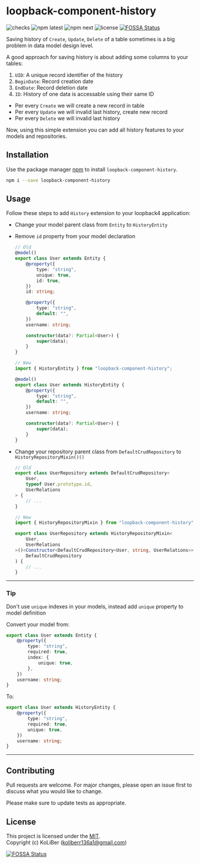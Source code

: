 # loopback-component-history

![checks](https://img.shields.io/github/checks-status/loopback4/loopback-component-history/next)
![npm latest](https://img.shields.io/npm/v/loopback-component-history/latest)
![npm next](https://img.shields.io/npm/v/loopback-component-history/next)
![license](https://img.shields.io/github/license/loopback4/loopback-component-history)
[![FOSSA Status](https://app.fossa.com/api/projects/git%2Bgithub.com%2Floopback4%2Floopback-component-history.svg?type=shield)](https://app.fossa.com/projects/git%2Bgithub.com%2Floopback4%2Floopback-component-history?ref=badge_shield)

Saving history of `Create`, `Update`, `Delete` of a table sometimes is a big problem in data model design level.

A good approach for saving history is about adding some columns to your tables:

1. `UID`: A unique record identifier of the history
2. `BeginDate`: Record creation date
3. `EndDate`: Record deletion date
4. `ID`: History of one data is accessable using their same ID

-   Per every `Create` we will create a new record in table
-   Per every `Update` we will invalid last history, create new record
-   Per every `Delete` we will invalid last history

Now, using this simple extension you can add all history features to your models and repositories.

## Installation

Use the package manager [npm](https://docs.npmjs.com/downloading-and-installing-node-js-and-npm) to install `loopback-component-history`.

```bash
npm i --save loopback-component-history
```

## Usage

Follow these steps to add `History` extension to your loopback4 application:

-   Change your model parent class from `Entity` to `HistoryEntity`
-   Remove `id` property from your model declaration

    ```ts
    // Old
    @model()
    export class User extends Entity {
        @property({
            type: "string",
            unique: true,
            id: true,
        })
        id: string;

        @property({
            type: "string",
            default: "",
        })
        username: string;

        constructor(data?: Partial<User>) {
            super(data);
        }
    }

    // New
    import { HistoryEntity } from "loopback-component-history";

    @model()
    export class User extends HistoryEntity {
        @property({
            type: "string",
            default: "",
        })
        username: string;

        constructor(data?: Partial<User>) {
            super(data);
        }
    }
    ```

-   Change your repository parent class from `DefaultCrudRepository` to `HistoryRepositoryMixin()()`

    ```ts
    // Old
    export class UserRepository extends DefaultCrudRepository<
        User,
        typeof User.prototype.id,
        UserRelations
    > {
        // ...
    }

    // New
    import { HistoryRepositoryMixin } from "loopback-component-history";

    export class UserRepository extends HistoryRepositoryMixin<
        User,
        UserRelations
    >()<Constructor<DefaultCrudRepository<User, string, UserRelations>>>(
        DefaultCrudRepository
    ) {
        // ...
    }
    ```

---

### Tip

Don't use `unique` indexes in your models, instead add `unique` property to model definition

Convert your model from:

```ts
export class User extends Entity {
    @property({
        type: "string",
        required: true,
        index: {
            unique: true,
        },
    })
    username: string;
}
```

To:

```ts
export class User extends HistoryEntity {
    @property({
        type: "string",
        required: true,
        unique: true,
    })
    username: string;
}
```

---

## Contributing

Pull requests are welcome. For major changes, please open an issue first to discuss what you would like to change.

Please make sure to update tests as appropriate.

## License

This project is licensed under the [MIT](LICENSE.md).  
Copyright (c) KoLiBer (koliberr136a1@gmail.com)

[![FOSSA Status](https://app.fossa.com/api/projects/git%2Bgithub.com%2Floopback4%2Floopback-component-history.svg?type=large)](https://app.fossa.com/projects/git%2Bgithub.com%2Floopback4%2Floopback-component-history?ref=badge_large)
